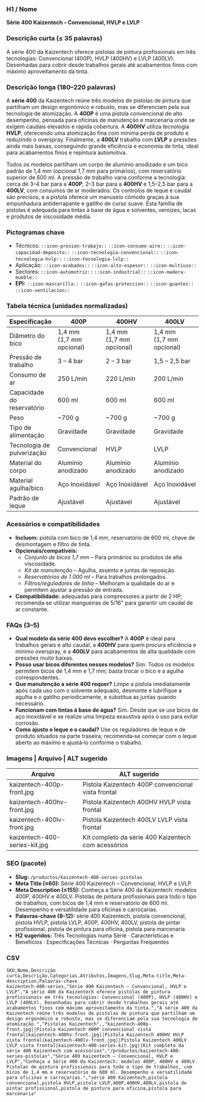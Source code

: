 ### H1 / Nome
**Série 400 Kaizentech – Convencional, HVLP e LVLP**

### Descrição curta (≤ 35 palavras)
A série 400 da Kaizentech oferece pistolas de pintura profissionais em três tecnologias: Convencional (400P), HVLP (400HV) e LVLP (400LV). Desenhadas para cobrir desde trabalhos gerais até acabamentos finos com máximo aproveitamento da tinta.

### Descrição longa (180–220 palavras)
A **série 400** da Kaizentech reúne três modelos de pistolas de pintura que partilham um design ergonómico e robusto, mas se diferenciam pela sua tecnologia de atomização. A **400P** é uma pistola convencional de alto desempenho, pensada para oficinas de manutenção e marcenaria onde se exigem caudais elevados e rápida cobertura. A **400HV** utiliza tecnologia **HVLP**, oferecendo uma atomização fina com mínima perda de produto e reduzindo o overspray. Finalmente, a **400LV** trabalha com **LVLP** a pressões ainda mais baixas, conseguindo grande eficiência e economia de tinta, ideal para acabamentos finos e repintura automotiva.

Todos os modelos partilham um corpo de alumínio anodizado e um bico padrão de 1,4 mm (opcional 1,7 mm para primários), com reservatório superior de 600 ml. A pressão de trabalho varia conforme a tecnologia: cerca de 3–4 bar para a **400P**, 2–3 bar para a **400HV** e 1,5–2,5 bar para a **400LV**, com consumos de ar moderados. Os controlos de leque e caudal são precisos, e a pistola oferece um manuseio cómodo graças à sua empunhadura antiderrapante e gatilho de curso suave. Esta família de pistolas é adequada para tintas à base de água e solventes, vernizes, lacas e produtos de viscosidade média.

### Pictogramas chave
- Técnicos: `::icon-presion-trabajo::` `::icon-consumo-aire::` `::icon-capacidad-deposito::` `::icon-tecnologia-convencional::` `::icon-tecnologia-hvlp::` `::icon-tecnologia-lvlp::`
- Aplicação: `::icon-acabados::` `::icon-alto-espesor::` `::icon-multiuso::`
- Sectores: `::icon-automotriz::` `::icon-industrial::` `::icon-madera-mueble::`
- **EPI:** `::icon-mascarilla::` `::icon-gafas-proteccion::` `::icon-guantes::` `::icon-ventilacion::`

### Tabela técnica (unidades normalizadas)
| **Especificação**           | **400P**                             | **400HV**                            | **400LV**                            |
|-----------------------------|--------------------------------------|--------------------------------------|--------------------------------------|
| Diâmetro do bico            | 1,4 mm (1,7 mm opcional)            | 1,4 mm (1,7 mm opcional)            | 1,4 mm (1,7 mm opcional)            |
| Pressão de trabalho         | 3 – 4 bar                            | 2 – 3 bar                            | 1,5 – 2,5 bar                        |
| Consumo de ar               | 250 L/min                            | 220 L/min                            | 200 L/min                            |
| Capacidade do reservatório  | 600 ml                               | 600 ml                               | 600 ml                               |
| Peso                        | ~700 g                               | ~700 g                               | ~700 g                               |
| Tipo de alimentação         | Gravidade                            | Gravidade                            | Gravidade                            |
| Tecnologia de pulverização  | Convencional                         | HVLP                                 | LVLP                                 |
| Material do corpo           | Alumínio anodizado                   | Alumínio anodizado                   | Alumínio anodizado                   |
| Material agulha/bico        | Aço Inoxidável                       | Aço Inoxidável                       | Aço Inoxidável                       |
| Padrão de leque             | Ajustável                            | Ajustável                            | Ajustável                            |

### Acessórios e compatibilidades
- **Incluem:** pistola com bico de 1,4 mm, reservatório de 600 ml, chave de desmontagem e filtro de tinta.
- **Opcionais/compatíveis:**
  - *Conjunto de bicos 1,7 mm* – Para primários ou produtos de alta viscosidade.
  - *Kit de manutenção* – Agulha, assento e juntas de reposição.
  - *Reservatórios de 1 000 ml* – Para trabalhos prolongados.
  - *Filtros/reguladores de linha* – Melhoram a qualidade do ar e permitem ajustar a pressão de entrada.
- **Compatibilidade:** adequadas para compressores a partir de 2 HP; recomenda‑se utilizar mangueiras de 5/16" para garantir um caudal de ar constante.

### FAQs (3–5)
- **Qual modelo da série 400 devo escolher?** A **400P** é ideal para trabalhos gerais e alto caudal, a **400HV** para quem procura eficiência e mínimo overspray, e a **400LV** para acabamentos de alta qualidade com pressões muito baixas.
- **Posso usar bicos diferentes nesses modelos?** Sim. Todos os modelos permitem bicos de 1,4 mm e 1,7 mm; basta trocar o bico e a agulha correspondentes.
- **Que manutenção a série 400 requer?** Limpe a pistola imediatamente após cada uso com o solvente adequado, desmonte e lubrifique a agulha e o gatilho periodicamente, e substitua as juntas quando necessário.
- **Funcionam com tintas à base de água?** Sim. Desde que se use bicos de aço inoxidável e se realize uma limpeza exaustiva após o uso para evitar corrosão.
- **Como ajusto o leque e o caudal?** Use os reguladores de leque e de produto situados na parte traseira; recomenda‑se começar com o leque aberto ao máximo e ajustá‑lo conforme o trabalho.

### Imagens | Arquivo | ALT sugerido
| Arquivo | ALT sugerido |
|---|---|
| kaizentech-400p-front.jpg | Pistola Kaizentech 400P convencional vista frontal |
| kaizentech-400hv-front.jpg | Pistola Kaizentech 400HV HVLP vista frontal |
| kaizentech-400lv-front.jpg | Pistola Kaizentech 400LV LVLP vista frontal |
| kaizentech-400-series-kit.jpg | Kit completo da série 400 Kaizentech com acessórios |

### SEO (pacote)
- **Slug:** `/productos/kaizentech-400-series-pistolas`
- **Meta Title (≤60):** Série 400 Kaizentech – Convencional, HVLP e LVLP
- **Meta Description (≤155):** Conheça a Série 400 da Kaizentech: modelos 400P, 400HV e 400LV. Pistolas de pintura profissionais para todo o tipo de trabalhos, com bicos de 1,4 mm e reservatório de 600 ml. Desempenho e versatilidade para oficinas e carroçarias.
- **Palavras‑chave (8–12):** série 400 Kaizentech, pistola convencional, pistola HVLP, pistola LVLP, 400P, 400HV, 400LV, pistola de pintar profissional, pistola de pintura para oficina, pistola para marcenaria
- **H2 sugeridos:** Três Tecnologias numa Série · Características e Benefícios · Especificações Técnicas · Perguntas Frequentes

### CSV

```csv
SKU,Nome,Descrição curta,Descrição,Categorias,Atributos,Imagens,Slug,Meta-title,Meta-description,Palavras‑chave
kaizentech-400-series,"Série 400 Kaizentech – Convencional, HVLP e LVLP","A série 400 da Kaizentech oferece pistolas de pintura profissionais em três tecnologias: Convencional (400P), HVLP (400HV) e LVLP (400LV). Desenhadas para cobrir desde trabalhos gerais até acabamentos finos com máximo aproveitamento da tinta.","A série 400 da Kaizentech reúne três modelos de pistolas de pintura que partilham um design ergonómico e robusto, mas se diferenciam pela sua tecnologia de atomização.","Pistolas Kaizentech",,"kaizentech-400p-front.jpg||Pistola Kaizentech 400P convencional vista frontal|kaizentech-400hv-front.jpg||Pistola Kaizentech 400HV HVLP vista frontal|kaizentech-400lv-front.jpg||Pistola Kaizentech 400LV LVLP vista frontal|kaizentech-400-series-kit.jpg||Kit completo da série 400 Kaizentech com acessórios","/productos/kaizentech-400-series-pistolas","Série 400 Kaizentech – Convencional, HVLP e LVLP","Conheça a Série 400 da Kaizentech: modelos 400P, 400HV e 400LV. Pistolas de pintura profissionais para todo o tipo de trabalhos, com bicos de 1,4 mm e reservatório de 600 ml. Desempenho e versatilidade para oficinas e carroçarias.","série 400 Kaizentech,pistola convencional,pistola HVLP,pistola LVLP,400P,400HV,400LV,pistola de pintar profissional,pistola de pintura para oficina,pistola para marcenaria"
```